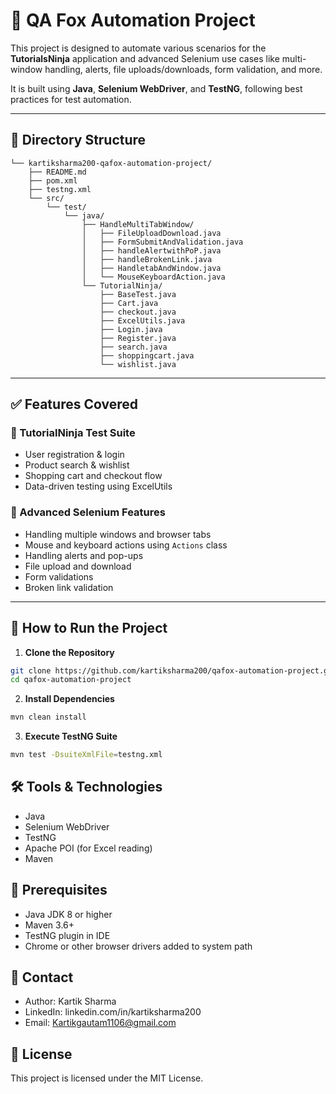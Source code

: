 # 🧪 QA Fox Automation Project

This project is designed to automate various scenarios for the **TutorialsNinja** application and advanced Selenium use cases like multi-window handling, alerts, file uploads/downloads, form validation, and more.

It is built using **Java**, **Selenium WebDriver**, and **TestNG**, following best practices for test automation.

---

## 📂 Directory Structure

~~~
└── kartiksharma200-qafox-automation-project/
    ├── README.md
    ├── pom.xml
    ├── testng.xml
    └── src/
        └── test/
            └── java/
                ├── HandleMultiTabWindow/
                │   ├── FileUploadDownload.java
                │   ├── FormSubmitAndValidation.java
                │   ├── handleAlertwithPoP.java
                │   ├── handleBrokenLink.java
                │   ├── HandletabAndWindow.java
                │   └── MouseKeyboardAction.java
                └── TutorialNinja/
                    ├── BaseTest.java
                    ├── Cart.java
                    ├── checkout.java
                    ├── ExcelUtils.java
                    ├── Login.java
                    ├── Register.java
                    ├── search.java
                    ├── shoppingcart.java
                    └── wishlist.java
~~~

---

## ✅ Features Covered

### 🔹 TutorialNinja Test Suite
- User registration & login
- Product search & wishlist
- Shopping cart and checkout flow
- Data-driven testing using ExcelUtils

### 🔹 Advanced Selenium Features
- Handling multiple windows and browser tabs
- Mouse and keyboard actions using `Actions` class
- Handling alerts and pop-ups
- File upload and download
- Form validations
- Broken link validation

---

## 🚀 How to Run the Project

1. **Clone the Repository**
```bash
git clone https://github.com/kartiksharma200/qafox-automation-project.git
cd qafox-automation-project
```
2. **Install Dependencies**

```bash
mvn clean install
```
3. **Execute TestNG Suite**
```bash
mvn test -DsuiteXmlFile=testng.xml
```
## 🛠️ Tools & Technologies
- Java
- Selenium WebDriver
- TestNG
- Apache POI (for Excel reading)
- Maven

## 📌 Prerequisites
- Java JDK 8 or higher
- Maven 3.6+
- TestNG plugin in IDE
- Chrome or other browser drivers added to system path

## 📧 Contact
- Author: Kartik Sharma
- LinkedIn: linkedin.com/in/kartiksharma200
- Email: Kartikgautam1106@gmail.com

## 📝 License
This project is licensed under the MIT License.

